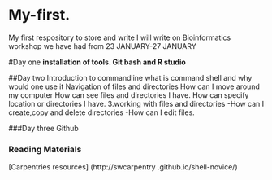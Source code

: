 # My-first.
My first respository to store and write
I will write on Bioinformatics workshop we have had from 23 JANUARY-27 JANUARY

#Day one
**installation of tools. Git bash and R studio**

##Day two
Introduction to commandline
what is command shell and why would one use it
Navigation of files and directories
How can I move around my computer
How can see files and directories I have.
How can specify location or directories I have.
3.working with files and directories
-How can I create,copy and delete directories
-How can I edit files.


###Day three
Github
### Reading Materials
[Carpentries resources] (http://swcarpentry .github.io/shell-novice/)
